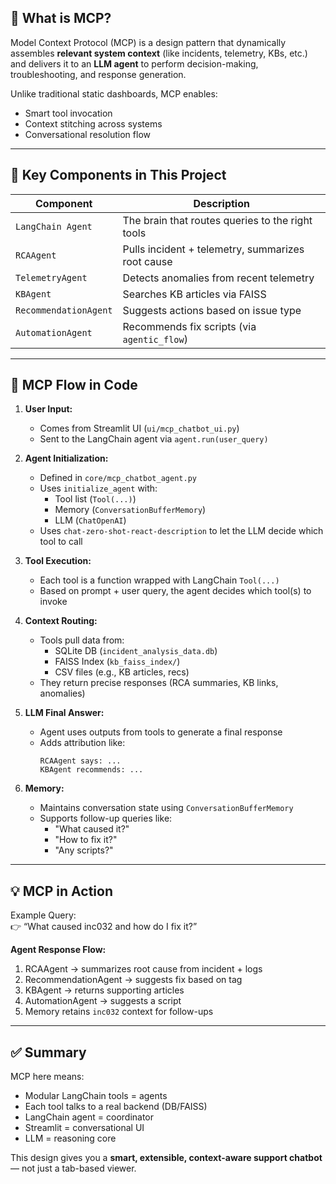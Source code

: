 ## 🎯 What is MCP?

Model Context Protocol (MCP) is a design pattern that dynamically assembles **relevant system context** (like incidents, telemetry, KBs, etc.) and delivers it to an **LLM agent** to perform decision-making, troubleshooting, and response generation.

Unlike traditional static dashboards, MCP enables:
- Smart tool invocation
- Context stitching across systems
- Conversational resolution flow

---

## 🧩 Key Components in This Project

| Component | Description |
|----------|-------------|
| `LangChain Agent` | The brain that routes queries to the right tools |
| `RCAAgent` | Pulls incident + telemetry, summarizes root cause |
| `TelemetryAgent` | Detects anomalies from recent telemetry |
| `KBAgent` | Searches KB articles via FAISS |
| `RecommendationAgent` | Suggests actions based on issue type |
| `AutomationAgent` | Recommends fix scripts (via `agentic_flow`) |

---

## 🧠 MCP Flow in Code

1. **User Input:**
   - Comes from Streamlit UI (`ui/mcp_chatbot_ui.py`)
   - Sent to the LangChain agent via `agent.run(user_query)`

2. **Agent Initialization:**
   - Defined in `core/mcp_chatbot_agent.py`
   - Uses `initialize_agent` with:
     - Tool list (`Tool(...)`)
     - Memory (`ConversationBufferMemory`)
     - LLM (`ChatOpenAI`)
   - Uses `chat-zero-shot-react-description` to let the LLM decide which tool to call

3. **Tool Execution:**
   - Each tool is a function wrapped with LangChain `Tool(...)`
   - Based on prompt + user query, the agent decides which tool(s) to invoke

4. **Context Routing:**
   - Tools pull data from:
     - SQLite DB (`incident_analysis_data.db`)
     - FAISS Index (`kb_faiss_index/`)
     - CSV files (e.g., KB articles, recs)
   - They return precise responses (RCA summaries, KB links, anomalies)

5. **LLM Final Answer:**
   - Agent uses outputs from tools to generate a final response
   - Adds attribution like:
     ```
     RCAAgent says: ...
     KBAgent recommends: ...
     ```

6. **Memory:**
   - Maintains conversation state using `ConversationBufferMemory`
   - Supports follow-up queries like:
     - "What caused it?"
     - "How to fix it?"
     - "Any scripts?"

---

## 💡 MCP in Action

Example Query:  
👉 “What caused inc032 and how do I fix it?”

**Agent Response Flow:**
1. RCAAgent → summarizes root cause from incident + logs
2. RecommendationAgent → suggests fix based on tag
3. KBAgent → returns supporting articles
4. AutomationAgent → suggests a script
5. Memory retains `inc032` context for follow-ups

---

## ✅ Summary

MCP here means:
- Modular LangChain tools = agents
- Each tool talks to a real backend (DB/FAISS)
- LangChain agent = coordinator
- Streamlit = conversational UI
- LLM = reasoning core

This design gives you a **smart, extensible, context-aware support chatbot** — not just a tab-based viewer.

